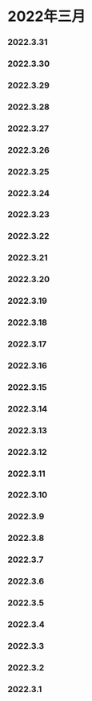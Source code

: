 # 2022年三月

### 2022.3.31
### 2022.3.30 
### 2022.3.29 
### 2022.3.28 
### 2022.3.27
### 2022.3.26 
### 2022.3.25 
### 2022.3.24 
### 2022.3.23 
### 2022.3.22 
### 2022.3.21 
### 2022.3.20 
### 2022.3.19 
### 2022.3.18
### 2022.3.17 
### 2022.3.16
### 2022.3.15
### 2022.3.14
### 2022.3.13
### 2022.3.12
### 2022.3.11
### 2022.3.10
### 2022.3.9
### 2022.3.8
### 2022.3.7
### 2022.3.6
### 2022.3.5
### 2022.3.4
### 2022.3.3
### 2022.3.2
### 2022.3.1
